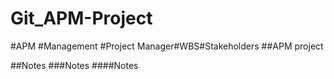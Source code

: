 # Git_APM-Project
#APM #Management #Project Manager#WBS#Stakeholders 
##APM project 


##Notes
###Notes
####Notes
